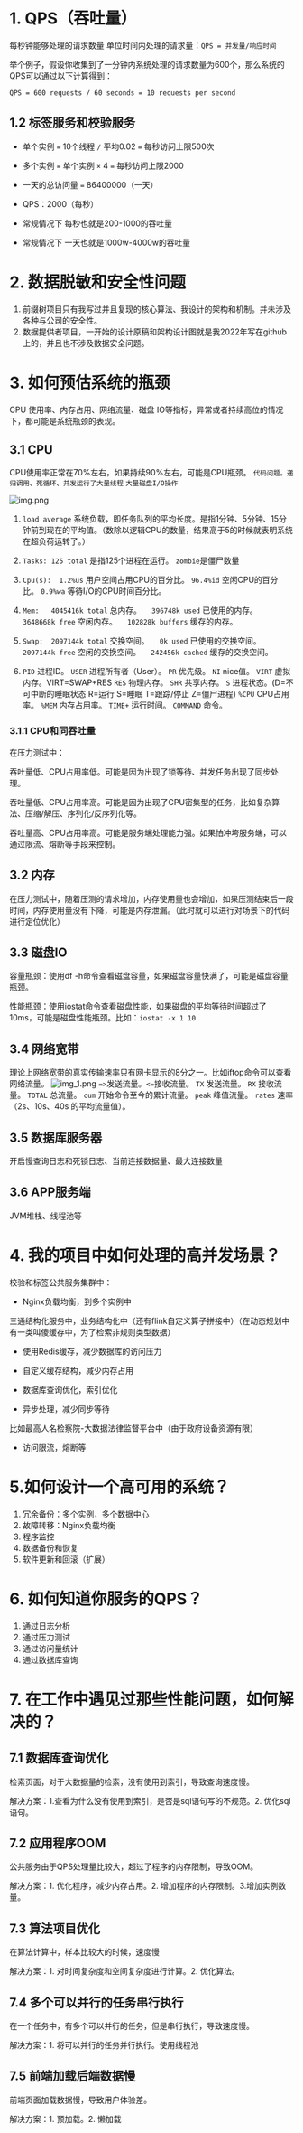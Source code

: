 # 1. QPS（吞吐量）
每秒钟能够处理的请求数量
单位时间内处理的请求量：`QPS = 并发量/响应时间`

举个例子，假设你收集到了一分钟内系统处理的请求数量为600个，那么系统的QPS可以通过以下计算得到：

`QPS = 600 requests / 60 seconds = 10 requests per second`

## 1.2 标签服务和校验服务
- 单个实例 `=` 10个线程 `/` 平均0.02 `=` 每秒访问上限500次
- 多个实例 `=` 单个实例 `×` 4 `=` 每秒访问上限2000
- 一天的总访问量 `=` 86400000（一天）
- QPS：2000（每秒）

- 常规情况下 每秒也就是200-1000的吞吐量
- 常规情况下 一天也就是1000w-4000w的吞吐量

# 2. 数据脱敏和安全性问题

1. 前缀树项目只有我写过并且复现的核心算法、我设计的架构和机制。并未涉及各种与公司的安全性。
2. 数据提供者项目，一开始的设计原稿和架构设计图就是我2022年写在github上的，并且也不涉及数据安全问题。

# 3. 如何预估系统的瓶颈
CPU 使用率、内存占用、网络流量、磁盘 IO等指标，异常或者持续高位的情况下，都可能是系统瓶颈的表现。

## 3.1 CPU
CPU使用率正常在70%左右，如果持续90%左右，可能是CPU瓶颈。
`代码问题。递归调用、死循环、并发运行了大量线程`
`大量磁盘I/O操作`

![img.png](../images/UNIX-TOP.png)

1. `load average` 系统负载，即任务队列的平均长度。是指1分钟、5分钟、15分钟前到现在的平均值。（数除以逻辑CPU的数量，结果高于5的时候就表明系统在超负荷运转了。）
2. `Tasks: 125 total` 是指125个进程在运行。 `zombie`是僵尸数量
3. `Cpu(s):  1.2%us` 用户空间占用CPU的百分比。 `96.4%id` 空闲CPU的百分比。 `0.9%wa` 等待I/O的CPU时间百分比。 
4. `Mem:   4045416k total` 总内存。 `  396748k used` 已使用的内存。 `  3648668k free` 空闲内存。 `  102828k buffers` 缓存的内存。
5. `Swap:  2097144k total` 交换空间。 `  0k used` 已使用的交换空间。 `  2097144k free` 空闲的交换空间。 `  242456k cached` 缓存的交换空间。

6. `PID` 进程ID。 `USER` 进程所有者（User）。 `PR` 优先级。 `NI` nice值。 `VIRT` 虚拟内存。VIRT=SWAP+RES `RES` 物理内存。 `SHR` 共享内存。 `S` 进程状态。(D=不可中断的睡眠状态 R=运行 S=睡眠 T=跟踪/停止 Z=僵尸进程) `%CPU` CPU占用率。 `%MEM` 内存占用率。 `TIME+` 运行时间。 `COMMAND` 命令。

### 3.1.1 CPU和同吞吐量
在压力测试中：

吞吐量低、CPU占用率低。可能是因为出现了锁等待、并发任务出现了同步处理。

吞吐量低、CPU占用率高。可能是因为出现了CPU密集型的任务，比如复杂算法、压缩/解压、序列化/反序列化等。

吞吐量高、CPU占用率高。可能是服务端处理能力强。如果怕冲垮服务端，可以通过限流、熔断等手段来控制。

## 3.2 内存
在压力测试中，随着压测的请求增加，内存使用量也会增加，如果压测结束后一段时间，内存使用量没有下降，可能是内存泄漏。（此时就可以进行对场景下的代码进行定位优化）

## 3.3 磁盘IO
容量瓶颈：使用df -h命令查看磁盘容量，如果磁盘容量快满了，可能是磁盘容量瓶颈。

性能瓶颈：使用iostat命令查看磁盘性能，如果磁盘的平均等待时间超过了10ms，可能是磁盘性能瓶颈。比如：`iostat -x 1 10`

## 3.4 网络宽带
理论上网络宽带的真实传输速率只有网卡显示的8分之一。比如iftop命令可以查看网络流量。
![img_1.png](../images/UNIX-iftop.png)
`=>`发送流量。`<=`接收流量。
`TX` 发送流量。 `RX` 接收流量。 `TOTAL` 总流量。
`cum` 开始命令至今的累计流量。 `peak` 峰值流量。 `rates` 速率（2s、10s、40s 的平均流量值）。

## 3.5 数据库服务器
开启慢查询日志和死锁日志、当前连接数据量、最大连接数量

## 3.6 APP服务端
JVM堆栈、线程池等

# 4. 我的项目中如何处理的高并发场景？
校验和标签公共服务集群中：
- Nginx负载均衡，到多个实例中

三通结构化服务中，业务结构化中（还有flink自定义算子拼接中）（在动态规划中有一类叫傻缓存中，为了检索非规则类型数据）
- 使用Redis缓存，减少数据库的访问压力
- 自定义缓存结构，减少内存占用

- 数据库查询优化，索引优化

- 异步处理，减少同步等待

比如最高人名检察院-大数据法律监督平台中（由于政府设备资源有限）
- 访问限流，熔断等

# 5.如何设计一个高可用的系统？
1. 冗余备份：多个实例，多个数据中心
2. 故障转移：Nginx负载均衡
3. 程序监控
4. 数据备份和恢复
5. 软件更新和回滚（扩展）

# 6. 如何知道你服务的QPS？
1. 通过日志分析
2. 通过压力测试
3. 通过访问量统计
4. 通过数据库查询

# 7. 在工作中遇见过那些性能问题，如何解决的？
## 7.1 数据库查询优化
检索页面，对于大数据量的检索，没有使用到索引，导致查询速度慢。

解决方案：1.查看为什么没有使用到索引，是否是sql语句写的不规范。2. 优化sql语句。

## 7.2 应用程序OOM
公共服务由于QPS处理量比较大，超过了程序的内存限制，导致OOM。

解决方案：1. 优化程序，减少内存占用。2. 增加程序的内存限制。3.增加实例数量。

## 7.3 算法项目优化
在算法计算中，样本比较大的时候，速度慢

解决方案：1. 对时间复杂度和空间复杂度进行计算。2. 优化算法。

## 7.4 多个可以并行的任务串行执行
在一个任务中，有多个可以并行的任务，但是串行执行，导致速度慢。

解决方案：1. 将可以并行的任务并行执行。使用线程池

## 7.5 前端加载后端数据慢
前端页面加载数据慢，导致用户体验差。

解决方案：1. 预加载。2. 懒加载

